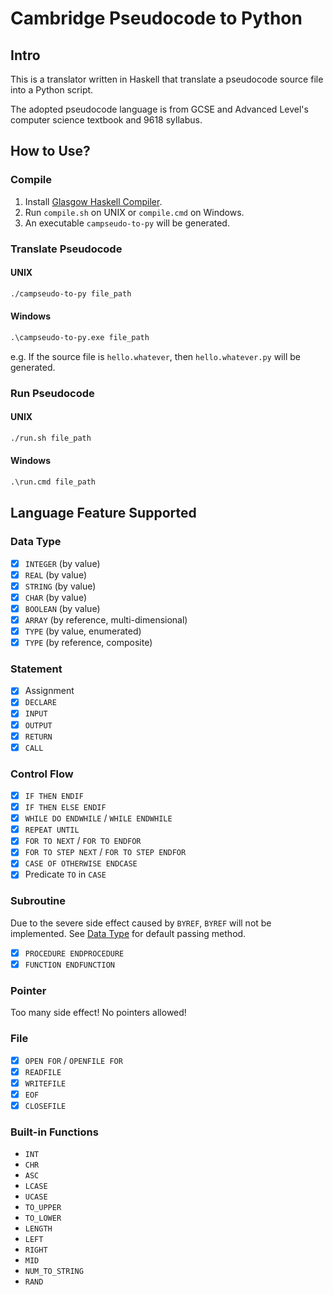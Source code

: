 # Cambridge Pseudocode to Python

## Intro

This is a translator written in Haskell that translate a pseudocode source file
into a Python script. 

The adopted pseudocode language is from GCSE and Advanced Level's
computer science textbook and 9618 syllabus.

## How to Use?

### Compile

1. Install [Glasgow Haskell Compiler](https://www.haskell.org/ghc/).
2. Run `compile.sh` on UNIX or `compile.cmd` on Windows.
3. An executable `campseudo-to-py` will be generated.

### Translate Pseudocode

#### UNIX

```sh
./campseudo-to-py file_path
```

#### Windows

```cmd
.\campseudo-to-py.exe file_path
```

e.g. If the source file is `hello.whatever`,
then `hello.whatever.py` will be generated.

### Run Pseudocode

#### UNIX

```sh
./run.sh file_path
```

#### Windows

```cmd
.\run.cmd file_path
```

## Language Feature Supported

### Data Type

- [x] `INTEGER` (by value)
- [x] `REAL` (by value)
- [x] `STRING` (by value)
- [x] `CHAR` (by value)
- [x] `BOOLEAN` (by value)
- [x] `ARRAY` (by reference, multi-dimensional)
- [x] `TYPE` (by value, enumerated)
- [x] `TYPE` (by reference, composite)

### Statement

- [x] Assignment
- [x] `DECLARE`
- [x] `INPUT`
- [x] `OUTPUT`
- [x] `RETURN`
- [x] `CALL`

### Control Flow

- [x] `IF THEN ENDIF`
- [x] `IF THEN ELSE ENDIF`
- [x] `WHILE DO ENDWHILE` / `WHILE ENDWHILE`
- [x] `REPEAT UNTIL`
- [x] `FOR TO NEXT` / `FOR TO ENDFOR`
- [x] `FOR TO STEP NEXT` / `FOR TO STEP ENDFOR`
- [x] `CASE OF OTHERWISE ENDCASE`
- [x] Predicate `TO` in `CASE`

### Subroutine

Due to the severe side effect caused by `BYREF`, `BYREF` will not be
implemented. See [Data Type](#data-type) for default passing method.

- [x] `PROCEDURE ENDPROCEDURE`
- [x] `FUNCTION ENDFUNCTION`

### Pointer

Too many side effect! No pointers allowed!

### File

- [x] `OPEN FOR` / `OPENFILE FOR`
- [x] `READFILE`
- [x] `WRITEFILE`
- [x] `EOF`
- [x] `CLOSEFILE`

### Built-in Functions

- `INT`
- `CHR`
- `ASC`
- `LCASE`
- `UCASE`
- `TO_UPPER`
- `TO_LOWER`
- `LENGTH`
- `LEFT`
- `RIGHT`
- `MID`
- `NUM_TO_STRING`
- `RAND`
